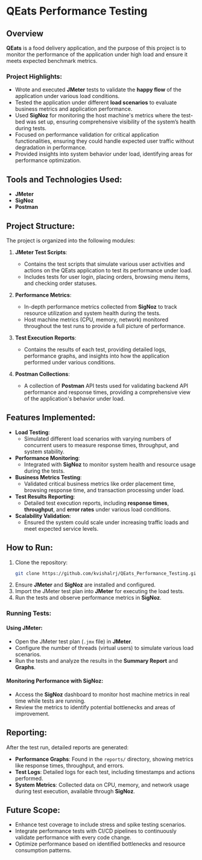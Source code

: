 # QEats Performance Testing

## Overview
**QEats** is a food delivery application, and the purpose of this project is to monitor the performance of the application under high load and ensure it meets expected benchmark metrics.

### Project Highlights:
- Wrote and executed **JMeter** tests to validate the **happy flow** of the application under various load conditions.
- Tested the application under different **load scenarios** to evaluate business metrics and application performance.
- Used **SigNoz** for monitoring the host machine's metrics where the test-bed was set up, ensuring comprehensive visibility of the system’s health during tests.
- Focused on performance validation for critical application functionalities, ensuring they could handle expected user traffic without degradation in performance.
- Provided insights into system behavior under load, identifying areas for performance optimization.

## Tools and Technologies Used:
- **JMeter**
- **SigNoz**
- **Postman**

## Project Structure:
The project is organized into the following modules:

1. **JMeter Test Scripts**:
   - Contains the test scripts that simulate various user activities and actions on the QEats application to test its performance under load.
   - Includes tests for user login, placing orders, browsing menu items, and checking order statuses.

2. **Performance Metrics**:
   - In-depth performance metrics collected from **SigNoz** to track resource utilization and system health during the tests.
   - Host machine metrics (CPU, memory, network) monitored throughout the test runs to provide a full picture of performance.

3. **Test Execution Reports**:
   - Contains the results of each test, providing detailed logs, performance graphs, and insights into how the application performed under various conditions.

4. **Postman Collections**:
   - A collection of **Postman** API tests used for validating backend API performance and response times, providing a comprehensive view of the application's behavior under load.

## Features Implemented:
- **Load Testing**:
  - Simulated different load scenarios with varying numbers of concurrent users to measure response times, throughput, and system stability.
- **Performance Monitoring**:
  - Integrated with **SigNoz** to monitor system health and resource usage during the tests.
- **Business Metrics Testing**:
  - Validated critical business metrics like order placement time, browsing response time, and transaction processing under load.
- **Test Results Reporting**:
  - Detailed test execution reports, including **response times**, **throughput**, and **error rates** under various load conditions.
- **Scalability Validation**:
  - Ensured the system could scale under increasing traffic loads and meet expected service levels.

## How to Run:
1. Clone the repository:
   ```bash
   git clone https://github.com/kvishalrj/QEats_Performance_Testing.git
   ```
2. Ensure **JMeter** and **SigNoz** are installed and configured.
3. Import the JMeter test plan into **JMeter** for executing the load tests.
4. Run the tests and observe performance metrics in **SigNoz**.

### Running Tests:
#### Using JMeter:
- Open the JMeter test plan (`.jmx` file) in **JMeter**.
- Configure the number of threads (virtual users) to simulate various load scenarios.
- Run the tests and analyze the results in the **Summary Report** and **Graphs**.

#### Monitoring Performance with SigNoz:
- Access the **SigNoz** dashboard to monitor host machine metrics in real time while tests are running.
- Review the metrics to identify potential bottlenecks and areas of improvement.

## Reporting:
After the test run, detailed reports are generated:
- **Performance Graphs**: Found in the `reports/` directory, showing metrics like response times, throughput, and errors.
- **Test Logs**: Detailed logs for each test, including timestamps and actions performed.
- **System Metrics**: Collected data on CPU, memory, and network usage during test execution, available through **SigNoz**.

## Future Scope:
- Enhance test coverage to include stress and spike testing scenarios.
- Integrate performance tests with CI/CD pipelines to continuously validate performance with every code change.
- Optimize performance based on identified bottlenecks and resource consumption patterns.
